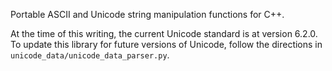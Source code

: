 Portable ASCII and Unicode string manipulation functions for C++.

At the time of this writing, the current Unicode standard is at version 6.2.0.
To update this library for future versions of Unicode, follow the directions in
`unicode_data/unicode_data_parser.py`.
